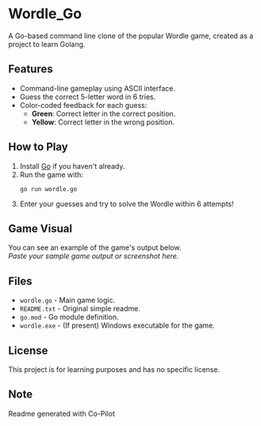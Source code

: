# Wordle_Go

A Go-based command line clone of the popular Wordle game, created as a project to learn Golang.

## Features

- Command-line gameplay using ASCII interface.
- Guess the correct 5-letter word in 6 tries.
- Color-coded feedback for each guess:
  - **Green**: Correct letter in the correct position.
  - **Yellow**: Correct letter in the wrong position.

## How to Play

1. Install [Go](https://golang.org/dl/) if you haven't already.
2. Run the game with:
   ```
   go run wordle.go
   ```
3. Enter your guesses and try to solve the Wordle within 6 attempts!

## Game Visual

You can see an example of the game's output below.  
_Paste your sample game output or screenshot here._

## Files

- `wordle.go` - Main game logic.
- `README.txt` - Original simple readme.
- `go.mod` - Go module definition.
- `wordle.exe` - (If present) Windows executable for the game.

## License

This project is for learning purposes and has no specific license.


## Note
Readme generated with Co-Pilot
